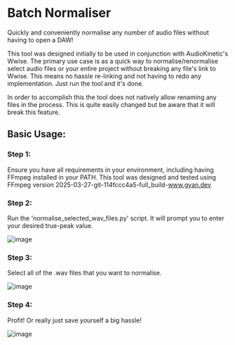 # Batch Normaliser

Quickly and conveniently normalise any number of audio files without having to open a DAW!

This tool was designed initially to be used in conjunction with AudioKinetic's Wwise. 
The primary use case is as a quick way to normalise/renormalise select audio files or your entire project without breaking any file's link to Wwise.
This means no hassle re-linking and not having to redo any implementation. Just run the tool and it's done.

In order to accomplish this the tool does not natively allow renaming any files in the process. 
This is quite easily changed but be aware that it will break this feature.

## Basic Usage:

### Step 1:
  Ensure you have all requirements in your environment, including having FFmpeg installed in your PATH.
  This tool was designed and tested using FFmpeg version 2025-03-27-git-114fccc4a5-full_build-www.gyan.dev

### Step 2:
  Run the 'normalise_selected_wav_files.py' script.
  It will prompt you to enter your desired true-peak value.
  
![image](https://github.com/user-attachments/assets/d0fe1bba-cdfc-440c-9a94-ee947cb41951)

### Step 3:
  Select all of the .wav files that you want to normalise.
  
![image](https://github.com/user-attachments/assets/880054dc-63e1-43ab-ad1e-75b32fd5d44b)

### Step 4: 
  Profit! Or really just save yourself a big hassle!
  
  ![image](https://github.com/user-attachments/assets/880c9e77-02e6-4393-b824-18edfbdf7d77)
